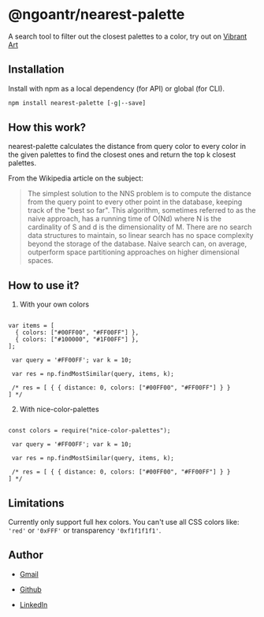 # @ngoantr/nearest-palette

A search tool to filter out the closest palettes to a color, try out on  [ Vibrant Art](https://vibrant-art-map.netlify.app/)

## Installation

Install with npm as a local dependency (for API) or global (for CLI).

```sh
npm install nearest-palette [-g|--save]
```

## How this work?

nearest-palette calculates the distance from query color to every color in the given palettes to find the closest ones and return the top k closest palettes.

From the Wikipedia article on the subject:

> The simplest solution to the NNS problem is to compute the distance from the query point to every other point in the database, keeping track of the "best so far". This algorithm, sometimes referred to as the naive approach, has a running time of O(Nd) where N is the cardinality of S and d is the dimensionality of M. There are no search data structures to maintain, so linear search has no space complexity beyond the storage of the database. Naive search can, on average, outperform space partitioning approaches on higher dimensional spaces.
> 

## How to use it?

1. With your own colors

<code>
var items = [
  { colors: ["#00FF00", "#FF00FF"] },
  { colors: ["#100000", "#1F00FF"] },
]; </code>

<code> var query = '#FF00FF';
var k = 10; </code>

<code> var res = np.findMostSimilar(query, items, k); </code>

<code> /* res = [
{
{ distance: 0, colors: ["#00FF00", "#FF00FF"] }
 }
] */
</code>

2. With nice-color-palettes

<code>
const colors = require("nice-color-palettes"); </code>

<code> var query = '#FF00FF';
var k = 10; </code>

<code> var res = np.findMostSimilar(query, items, k); </code>

<code> /* res = [
    {
        { distance: 0, colors: ["#00FF00", "#FF00FF"] }
    }
] */
</code>


## Limitations

Currently only support full hex colors. You can't use all CSS colors like: `'red'` or `'0xFFF'` or transparency `'0xf1f1f1f1'`.


## Author

* [Gmail](mailto:ngoan.n.tr@gmail.com)

* [Github](https://github.com/tnngoan)

* [LinkedIn](https://www.linkedin.com/in/tnngoan/)
